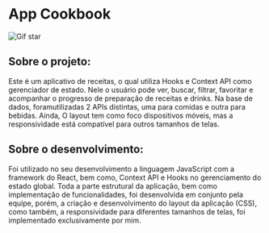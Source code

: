 # App Cookbook

![Gif star](https://github.com/Igormcf/app-cookbook/blob/main/app-cookbook.gif)

## Sobre o projeto:
Este é um aplicativo de receitas, o qual utiliza Hooks e Context API como gerenciador de estado.
Nele o usuário pode ver, buscar, filtrar, favoritar e acompanhar o progresso de preparação de receitas e drinks.
Na base de dados, foramutilizadas 2 APIs distintas, uma para comidas e outra para bebidas. Ainda, O layout tem como foco dispositivos móveis, mas a responsividade está compatível para outros tamanhos de telas.

## Sobre o desenvolvimento:
Foi utilizado no seu desenvolvimento a linguagem JavaScript com a framework do React, bem como, Context API e Hooks no gerenciamento do estado global.
Toda a parte estrutural da aplicação, bem como implementação de funcionalidades, foi desenvolvida em conjunto pela equipe, porém, a criação e desenvolvimento do layout da aplicação (CSS), como também, a responsividade para diferentes tamanhos de telas, foi implementado exclusivamente por mim.
